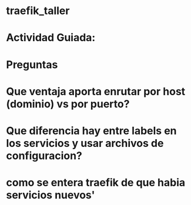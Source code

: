 # traefik_taller

# Actividad Guiada:

# Preguntas

# Que ventaja aporta enrutar por host (dominio) vs por puerto?

# Que diferencia hay entre labels en los servicios y usar archivos de configuracion?

# como se entera traefik de que habia servicios nuevos'
